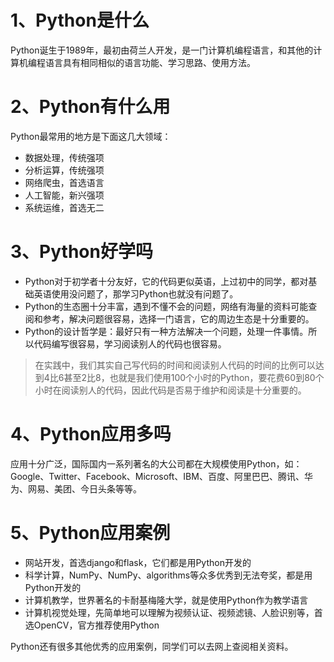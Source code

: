 # 1、Python是什么
Python诞生于1989年，最初由荷兰人开发，是一门计算机编程语言，和其他的计算机编程语言具有相同相似的语言功能、学习思路、使用方法。

# 2、Python有什么用
Python最常用的地方是下面这几大领域：
- 数据处理，传统强项
- 分析运算，传统强项
- 网络爬虫，首选语言
- 人工智能，新兴强项
- 系统运维，首选无二

# 3、Python好学吗
- Python对于初学者十分友好，它的代码更似英语，上过初中的同学，都对基础英语使用没问题了，那学习Python也就没有问题了。
- Python的生态圈十分丰富，遇到不懂不会的问题，网络有海量的资料可能查阅和参考，解决问题很容易，选择一门语言，它的周边生态是十分重要的。
- Python的设计哲学是：最好只有一种方法解决一个问题，处理一件事情。所以代码编写很容易，学习阅读别人的代码也很容易。
> 在实践中，我们其实自己写代码的时间和阅读别人代码的时间的比例可以达到4比6甚至2比8，也就是我们使用100个小时的Python，要花费60到80个小时在阅读别人的代码，因此代码是否易于维护和阅读是十分重要的。

# 4、Python应用多吗
应用十分广泛，国际国内一系列著名的大公司都在大规模使用Python，如：Google、Twitter、Facebook、Microsoft、IBM、百度、阿里巴巴、腾讯、华为、网易、美团、今日头条等等。

# 5、Python应用案例
- 网站开发，首选django和flask，它们都是用Python开发的
- 科学计算，NumPy、NumPy、algorithms等众多优秀到无法夸奖，都是用Python开发的
- 计算机教学，世界著名的卡耐基梅隆大学，就是使用Python作为教学语言
- 计算机视觉处理，先简单地可以理解为视频认证、视频滤镜、人脸识别等，首选OpenCV，官方推荐使用Python

Python还有很多其他优秀的应用案例，同学们可以去网上查阅相关资料。

